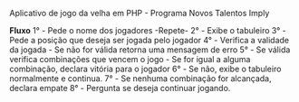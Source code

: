 Aplicativo de jogo da velha em PHP - Programa Novos Talentos Imply

**Fluxo**
1° - Pede o nome dos jogadores
-Repete-
2° - Exibe o tabuleiro
3° - Pede a posição que deseja ser jogada pelo jogador
4° - Verifica a validade da jogada
    - Se não for válida retorna uma mensagem de erro
5° - Se válida verifica combinações que vencem o jogo
    - Se for igual a alguma combinação, declara vitória para o jogador
6° - Se não, exibe o tabuleiro normalmente e continua.
7° - Se nenhuma combinação for alcançada, declara empate
8° - Pergunta se deseja continuar jogando.